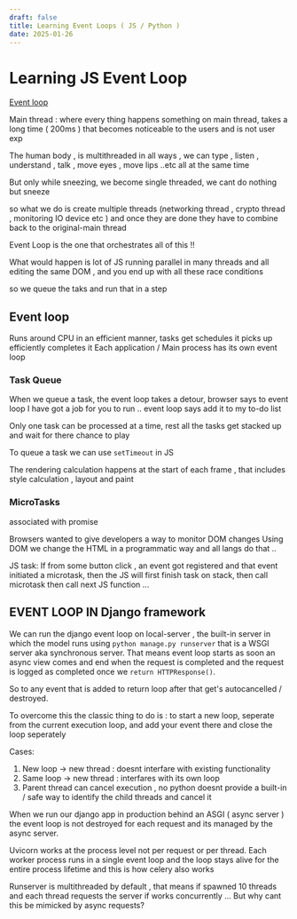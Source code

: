 ```yaml
---
draft: false
title: Learning Event Loops ( JS / Python )
date: 2025-01-26
---
```


# Learning JS Event Loop

[Event loop](https://www.youtube.com/watch?v=cCOL7MC4Pl0)


Main thread : where every thing happens 
something on main thread, takes a long time ( 200ms ) that becomes noticeable to the users and is not user exp

The human body , is multithreaded in all ways , we can type , listen , understand , talk , move eyes , move lips ..etc all at the same time 


But only while sneezing, we become single threaded, we cant do nothing but sneeze 

so what we do is create multiple threads (networking thread , crypto thread , monitoring IO device etc ) and once they are done they have to combine back to the original-main thread

Event Loop is the one that orchestrates all of this !!

What would happen is lot of JS running parallel in many threads and all editing the same DOM , and you end up with all these race conditions 

so we queue the taks and run that in a step 

## Event loop
Runs around CPU in an efficient manner, tasks get schedules it picks up efficiently completes it 
Each application / Main process has its own event loop  

### Task Queue
When we queue a task, the event loop takes a detour, browser says to event loop I have got a job for you to run .. event loop says add it to my to-do list 

Only one task can be processed at a time, rest all the tasks get stacked up and wait for there chance to play  

To queue a task we can use `setTimeout` in JS  

The rendering calculation happens at the start of each frame , that includes style calculation , layout and paint  

### MicroTasks
associated with promise 

Browsers wanted to give developers a way to monitor DOM changes 
Using DOM we change the HTML in a programmatic way and all langs do that .. 


JS task:
If from some button click , an event got registered and that event initiated a microtask, then the JS will first finish task on stack, then call microtask then call next JS function ...   


## EVENT LOOP IN  Django framework

We can run the django event loop on local-server , the built-in server in which the model runs using `python manage.py runserver` that is a WSGI server aka synchronous server.
That means event loop starts as soon an async view comes and end when the request is completed and the request is logged as completed once we `return HTTPResponse()`.

So to any event that is added to return loop after that get's autocancelled / destroyed. 

To overcome this the classic thing to do is : to start a new loop, seperate from the current execution loop, and add your event there and close the loop seperately 

Cases: 
1. New loop -> new thread  : doesnt interfare with existing functionality 
2. Same loop -> new thread : interfares  with its own loop
3. Parent thread can cancel execution , no python doesnt provide a built-in / safe way to identify the child threads and cancel it  

When we run our django app in production behind an ASGI ( async server ) the event loop is not destroyed for each request and its managed by the async server. 


Uvicorn works at the process level not per request or per thread. 
Each worker process runs in a single event loop and the loop stays alive for the entire process lifetime and this is how celery also works  


Runserver is multithreaded by default , that means if spawned 10 threads and each thread requests the server if works concurrently ... 
But why cant this be mimicked by async requests? 














